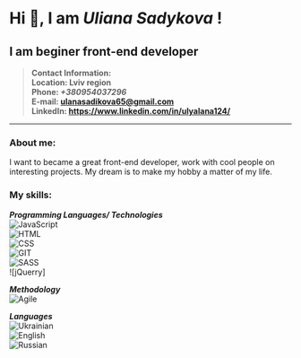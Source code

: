 # Hi 👋, I am *Uliana Sadykova* !
## I am beginer front-end developer
>**Contact Information:**  
**Location: Lviv region**  
**Phone: _+380954037296_**  
**E-mail: ulanasadikova65@gmail.com**  
**LinkedIn: https://www.linkedin.com/in/ulyalana124/**  
  
--- 
### About me:  
  I want to became a great front-end developer, work with cool people on interesting projects.
My dream is to make my hobby a matter of my life.
 
### My skills:  
**_Programming Languages/ Technologies_**  
![JavaScript](https://img.shields.io/badge/-JavaScript-090909?style=plastic&logo=JavaScript)  
![HTML](https://img.shields.io/badge/-HTML-090909?style=plastic&logo=html5)  
![CSS](https://img.shields.io/badge/-CSS-090909?style=plastic&logo=css3)  
![GIT](https://img.shields.io/badge/-GIT-090909?style=plastic&logo=git)  
![SASS](https://img.shields.io/badge/-SASS-090909?style=plastic&logo=sass)  
![jQuerry]

**_Methodology_**  
![Agile](https://img.shields.io/badge/-Agile-090909?style=plastic&logo=agile)  

**_Languages_**  
![Ukrainian](https://img.shields.io/badge/Ukrainian-native-yellowgreen)  
![English](https://img.shields.io/badge/English-pre_intermediate-yellowgreen)  
![Russian](https://img.shields.io/badge/Russian-intermediate-yellowgreen)    
